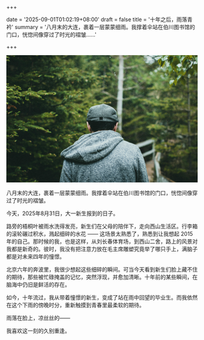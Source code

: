 
+++

date = '2025-09-01T01:02:19+08:00'
draft = false
title = '十年之后，雨落青衿'
summary = '八月末的大连，裹着一层蒙蒙细雨。我撑着伞站在伯川图书馆的门口，恍惚间像穿过了时光的褶皱......'

+++


![](cover.jpg)


八月末的大连，裹着一层蒙蒙细雨。我撑着伞站在伯川图书馆的门口，恍惚间像穿过了时光的褶皱。


今天，2025年8月31日，大一新生报到的日子。


路旁的梧桐叶被雨水洗得发亮，新生们在父母的陪伴下，走向西山生活区。行李箱的滚轮碾过积水，溅起细碎的水花 —— 这场景太熟悉了，熟悉到让我想起 2015 年的自己。​那时候的我，也是这样，从刘长春体育场，到西山二舍，路上的风景对我都是新奇的。彼时，我没有把注意力放在毛主席雕塑究竟举了哪只手上，满脑子都是对未来四年的憧憬。


北京六年的奔波里，我很少想起这些细碎的瞬间。可当今天看到新生们脸上藏不住的期待，那些被忙碌掩盖的记忆，突然浮现，并愈加清晰。十年前的某些瞬间，在脑海中仍旧是鲜活的存在。


如今，十年流过，我从带着憧憬的新生，变成了站在雨中回望的毕业生。而我依然在这个下雨的傍晚时分，重新触摸到青春里最柔软的期待。


雨落在脸上，凉丝丝的——


我喜欢这一刻的久别重逢。
